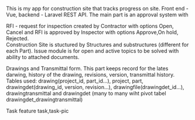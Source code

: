This is my app for construction site that tracks progress on site.
Front end - Vue, backend - Laravel REST API.
The main part is an approval system with

RFI - request for inspection created by Contractor with options Open, Cancel
and RFI is approved by Inspector with options Approve,On hold, Rejected.  
Construction Site is stuctured by Structures and substructures (different for each Part).
Issue module is for open and active topics to be solved with ability to attached documents. 

Drawings and Transmittal form. 
This part keeps record for the lates darwing, history of the drawing, revisions, version, transmittal history.
Tables used: drawing(project_id, part_id...), project, part, 
drawingdet(drawing_id, version, revision...), drawingfile(drawingdet_id...), 
drawingtransmittal  and drawingdet (many to many wiht pivot tabel drawingdet_drawingtransmittal)

Task feature
task,task-pic